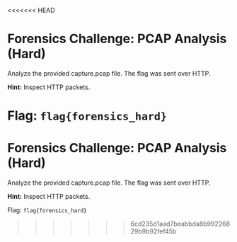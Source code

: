 <<<<<<< HEAD
# Forensics Challenge: PCAP Analysis (Hard)

Analyze the provided capture.pcap file. The flag was sent over HTTP.

**Hint:** Inspect HTTP packets.

Flag: `flag{forensics_hard}`
=======
# Forensics Challenge: PCAP Analysis (Hard)

Analyze the provided capture.pcap file. The flag was sent over HTTP.

**Hint:** Inspect HTTP packets.

Flag: `flag{forensics_hard}`
>>>>>>> 6cd235d1aad7beabbda8b99226829b9b92fef45b

